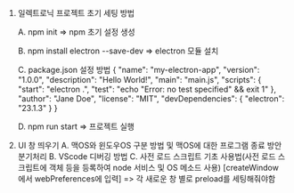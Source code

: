 1. 일렉트로닉 프로젝트 초기 세팅 방법

   A. npm init => npm 초기 설정 생성

   B. npm install electron --save-dev => electron 모듈 설치

   C. package.json 설정 방법
   {
   "name": "my-electron-app",
   "version": "1.0.0",
   "description": "Hello World!",
   "main": "main.js",
   "scripts": {
   "start": "electron .",
   "test": "echo \"Error: no test specified\" && exit 1"
   },
   "author": "Jane Doe",
   "license": "MIT",
   "devDependencies": {
   "electron": "23.1.3"
   }
   }

   D. npm run start => 프로젝트 실행

2. UI 창 띄우기
   A. 맥OS와 윈도우OS 구분 방법 및 맥OS에 대한 프로그램 종료 방안 분기처리
   B. VScode 디버깅 방법
   C. 사전 로드 스크립트 기초 사용법(사전 로드 스크립트에 객체 등을 등록하여 node 서비스 및 OS 메소드 사용) [createWindow에서 webPreferences에 입력]
   => 각 새로운 창 별로 preload를 세팅해줘야함
